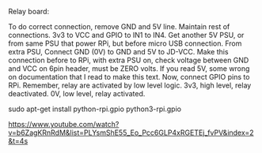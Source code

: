 Relay board:

To do correct connection, remove GND and 5V line.
Maintain rest of connections.
3v3 to VCC and GPIO to IN1 to IN4.
Get another 5V PSU, or from same PSU that power RPi, but before micro USB connection.
From extra PSU, Connect GND (0V) to GND and 5V to JD-VCC. Make this connection before to RPi, with extra PSU on, check voltage between GND and VCC on 6pin header, must be ZERO volts. If you read 5V, some wrong on documentation that I read to make this text.
Now, connect GPIO pins to RPi.
Remember, relay are activated by low level logic.
3v3, high level, relay deactivated.
0V, low level, relay activated.

sudo apt-get install python-rpi.gpio python3-rpi.gpio

https://www.youtube.com/watch?v=b6ZagKRnRdM&list=PLYsmShE55_Eo_Pcc6GLP4xRGETEj_fvPV&index=2&t=4s
